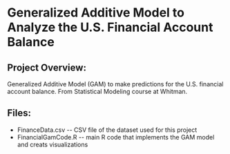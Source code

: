 # Generalized Additive Model to Analyze the U.S. Financial Account Balance

## Project Overview:

Generalized Additive Model (GAM) to make predictions for the U.S. financial account balance. From Statistical Modeling course at Whitman.


## Files: 
- FinanceData.csv -- CSV file of the dataset used for this project
- FinancialGamCode.R -- main R code that implements the GAM model and creats visualizations
